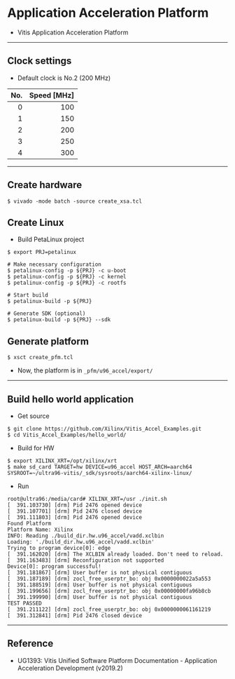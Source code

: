 # Application Acceleration Platform

- Vitis Application Acceleration Platform

***

## Clock settings

- Default clock is No.2 (200 MHz)

| No. | Speed [MHz] |
|----:|------------:|
|   0 |         100 |
|   1 |         150 |
|   2 |         200 |
|   3 |         250 |
|   4 |         300 |

***

## Create hardware

```shell-session
$ vivado -mode batch -source create_xsa.tcl
```

## Create Linux

- Build PetaLinux project

```shell-session
$ export PRJ=petalinux

# Make necessary configuration
$ petalinux-config -p ${PRJ} -c u-boot
$ petalinux-config -p ${PRJ} -c kernel
$ petalinux-config -p ${PRJ} -c rootfs

# Start build
$ petalinux-build -p ${PRJ}

# Generate SDK (optional)
$ petalinux-build -p ${PRJ} --sdk
```

## Generate platform

```shell-session
$ xsct create_pfm.tcl
```

- Now, the platform is in ``_pfm/u96_accel/export/``

***

## Build hello world application

- Get source

```shells-session
$ git clone https://github.com/Xilinx/Vitis_Accel_Examples.git
$ cd Vitis_Accel_Examples/hello_world/
```

- Build for HW

```shell-session
$ export XILINX_XRT=/opt/xilinx/xrt
$ make sd_card TARGET=hw DEVICE=u96_accel HOST_ARCH=aarch64 SYSROOT=~/ultra96-vitis/_sdk/sysroots/aarch64-xilinx-linux/
```

- Run

```shell-session
root@ultra96:/media/card# XILINX_XRT=/usr ./init.sh 
[  391.103730] [drm] Pid 2476 opened device
[  391.107701] [drm] Pid 2476 closed device
[  391.111803] [drm] Pid 2476 opened device
Found Platform
Platform Name: Xilinx
INFO: Reading ./build_dir.hw.u96_accel/vadd.xclbin
Loading: './build_dir.hw.u96_accel/vadd.xclbin'
Trying to program device[0]: edge
[  391.162020] [drm] The XCLBIN already loaded. Don't need to reload.
[  391.163483] [drm] Reconfiguration not supported
Device[0]: program successful!
[  391.181867] [drm] User buffer is not physical contiguous
[  391.187189] [drm] zocl_free_userptr_bo: obj 0x0000000022a5a553
[  391.188519] [drm] User buffer is not physical contiguous
[  391.199656] [drm] zocl_free_userptr_bo: obj 0x00000000fa96b8cb
[  391.199990] [drm] User buffer is not physical contiguous
TEST PASSED
[  391.211122] [drm] zocl_free_userptr_bo: obj 0x0000000061161219
[  391.312841] [drm] Pid 2476 closed device
```

***

## Reference

- UG1393: Vitis Unified Software Platform Documentation - Application Acceleration Development (v2019.2)

